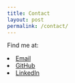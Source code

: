 ```yaml
---
title: Contact
layout: post
permalink: /contact/
---
```


Find me at:

<link href="https://use.fontawesome.com/releases/v5.0.6/css/all.css" rel="stylesheet">

<li>
  <a href="mailto:{{site.email}}">
    <i class="fa fa-envelope"></i> Email
  </a>
</li>

<li>
  <a href="https://github.com/{{site.github_id}}">
    <i class="fab fa-github"></i> GitHub
  </a>
</li>

<li>
  <a href="https://linkedin.com/in/{{site.linkedin_id}}">
    <i class="fab fa-linkedin"></i> LinkedIn
  </a>
</li>
